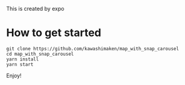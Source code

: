 This is created by expo

# How to get started

```
git clone https://github.com/kawashimaken/map_with_snap_carousel
cd map_with_snap_carousel
yarn install
yarn start
```

Enjoy!
